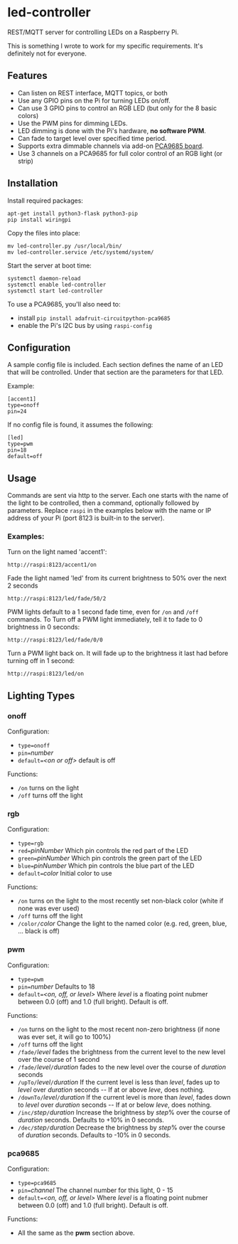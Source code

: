 # led-controller
REST/MQTT server for controlling LEDs on a Raspberry Pi.

This is something I wrote to work for my specific requirements.  It's definitely not for everyone.

## Features
- Can listen on REST interface, MQTT topics, or both
- Use any GPIO pins on the Pi for turning LEDs on/off.
- Can use 3 GPIO pins to control an RGB LED (but only for the 8 basic colors)
- Use the PWM pins for dimming LEDs.
- LED dimming is done with the Pi's hardware, **no software PWM**.
- Can fade to target level over specified time period.
- Supports extra dimmable channels via add-on [PCA9685 board](https://www.adafruit.com/product/815).
- Use 3 channels on a PCA9685 for full color control of an RGB light (or strip)

## Installation
Install required packages:
```
apt-get install python3-flask python3-pip
pip install wiringpi
```

Copy the files into place:
```
mv led-controller.py /usr/local/bin/
mv led-controller.service /etc/systemd/system/
```

Start the server at boot time:
```
systemctl daemon-reload
systemctl enable led-controller
systemctl start led-controller
```

To use a PCA9685, you'll also need to:
- install `pip install adafruit-circuitpython-pca9685`
- enable the Pi's I2C bus by using `raspi-config`

## Configuration
A sample config file is included.  Each section defines the name of an LED that will be controlled.  Under that section are the parameters for that LED.

Example:
```
[accent1]
type=onoff
pin=24
```

If no config file is found, it assumes the following:
```
[led]
type=pwm
pin=18
default=off
```

## Usage
Commands are sent via http to the server.  Each one starts with the name of the light to be controlled, then a command, optionally followed by parameters.  Replace `raspi` in the examples below with the name or IP address of your Pi (port 8123 is built-in to the server).

### Examples:
Turn on the light named 'accent1':
```
http://raspi:8123/accent1/on
```

Fade the light named 'led' from its current brightness to 50% over the next 2 seconds
```
http://raspi:8123/led/fade/50/2
```

PWM lights default to a 1 second fade time, even for `/on` and `/off` commands.  To Turn off a PWM light immediately, tell it to fade to 0 brightness in 0 seconds:
```
http://raspi:8123/led/fade/0/0
```

Turn a PWM light back on.  It will fade up to the brightness it last had before turning off in 1 second:
```
http://raspi:8123/led/on
```

## Lighting Types
### onoff
Configuration:
- `type=onoff`
- `pin=`*number*
- `default=`*\<on or off\>* default is off

Functions:
- `/on` turns on the light
- `/off` turns off the light

### rgb
Configuration:
- `type=rgb`
- `red=`*pinNumber* Which pin controls the red part of the LED
- `green=`*pinNumber* Which pin controls the green part of the LED
- `blue=`*pinNumber* Which pin controls the blue part of the LED
- `default=`*color* Initial color to use

Functions:
- `/on` turns on the light to the most recently set non-black color (white if none was ever used)
- `/off` turns off the light
- `/color/`*color* Change the light to the named color (e.g. red, green, blue, ... black is off)
  
### pwm
Configuration:
- `type=pwm`
- `pin=`*number* Defaults to 18
- `default=`*<on, off, or level>* Where *level* is a floating point nubmer between 0.0 (off) and 1.0 (full bright).  Default is off.

Functions:
- `/on` turns on the light to the most recent non-zero brightness (if none was ever set, it will go to 100%)
- `/off` turns off the light
- `/fade/`*level* fades the brightness from the current level to the new level over the course of 1 second
- `/fade/`*level*`/`*duration* fades to the new level over the course of *duration* seconds
- `/upTo/`*level*`/`*duration* If the current level is less than *level*, fades up to *level* over *duration* seconds -- If at or above *leve*, does nothing.
- `/downTo/`*level*`/`*duration* If the current level is more than *level*, fades down to *level* over *duration* seconds -- If at or below *leve*, does nothing.
- `/inc/`*step*`/`*duration* Increase the brightness by *step*% over the course of *duration* seconds.  Defaults to +10% in 0 seconds.
- `/dec/`*step*`/`*duration* Decrease the brightness by *step*% over the course of *duration* seconds.  Defaults to -10% in 0 seconds.

### pca9685
Configuration:
- `type=pca9685`
- `pin=`*channel* The channel number for this light, 0 - 15
- `default=`*<on, off, or level>* Where *level* is a floating point nubmer between 0.0 (off) and 1.0 (full bright).  Default is off.

Functions:
- All the same as the **pwm** section above.
